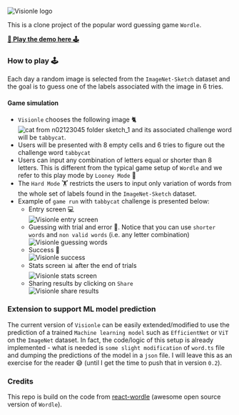
![Visionle logo](readme_assets/visionle_img.png)

This is a clone project of the popular word guessing game `Wordle`. 

[**👾 Play the demo here 🕹️**](https://orisenbazuru.github.io/visionle/)


### How to play 🕹️

Each day a random image is selected from the `ImageNet-Sketch` dataset and the goal is to guess one of the labels associated with the image in 6 tries.

#### Game simulation
 - `Visionle` chooses the following image 🐈![cat from n02123045 folder sketch_1](readme_assets/n02123045_sketch_1.jpeg) and its associated challenge word will be `tabbycat`. 
 - Users will be presented with 8 empty cells and 6 tries to figure out the challenge word `tabbycat`
 - Users can input any combination of letters equal or shorter than 8 letters. This is different from the typical game setup of `Wordle` and we refer to this play mode by `Looney Mode` 🤪
 - The `Hard Mode` 🏋️ restricts the users to input only variation of words from the whole set of labels found in the `ImageNet-Sketch` dataset.
 - Example of `game run` with `tabbycat` challenge is presented below:
   - Entry screen 💻 <br/> ![Visionle entry screen](readme_assets/tabbycat_screen1.png) 
   - Guessing with trial and error 🤔. Notice that you can use `shorter words` and `non valid words` (i.e. any letter combination) <br/> ![Visionle guessing words](readme_assets/tabbycat_screen2.png)
   - Success 🎉 <br/> ![Visionle success](readme_assets/tabbycat_screen3.png)
   - Stats screen 📊 after the end of trials <br/> ![Visionle stats screen](readme_assets/tabbycat_screen4.png)
   - Sharing results by clicking on `Share` <br/> ![Visionle share results](readme_assets/tabbycat_screen5.png)

### Extension to support ML model prediction
The current version of `Visionle` can be easily extended/modified to use the prediction of a trained `Machine learning model` such as `EfficientNet` or `ViT` on the `ImageNet` dataset. In fact, the code/logic of this setup is already implemented - what is needed is `some slight modification` of `word.ts` file and dumping the predictions of the model in a `json` file. I will leave this as an exercise for the reader 😅 (until I get the time to push that in version `0.2`).

### Credits

This repo is build on the code from [react-wordle](https://github.com/cwackerfuss/react-wordle) (awesome open source version of `Wordle`).
